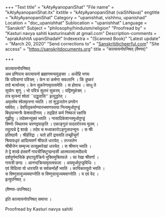 +++
"Text title" = "kAtyAyanopaniShat"
"File name" = "kAtyAyanopaniShat.itx"
itxtitle = "kAtyAyanopaniShat (vaiShNava)"
engtitle = "kAtyAyanopaniShat"
Category = "upanishhat, vishhnu, upanishad"
Location = "doc_upanishhat"
Sublocation = "upanishhat"
Language = "Sanskrit"
Subject = "philosophy/hinduism/religion"
"Proofread by" = "Kasturi navya sahiti kasturinsahiti at gmail.com"
Description-comments = "aprakAshitA upaniShadaH"
Indexextra = "(Scanned Book)"
"Latest update" = "March 20, 2020"
"Send corrections to" = "Sanskrit@cheerful.com"
"Site access" = "https://sanskritdocuments.org"
title = "कात्यायनोपनिषत् (वैष्णव)"

+++
  
 कात्यायनोपनिषत्   
अथ प्रणिपत्य कात्यायनो ब्रह्माणमन्वयुङ्क्त । अधीहि भगवः  
किं पवित्राणां पवित्रम् । केन वा कर्मणा सफलानि । किं दुष्करं  
तपो मर्त्यानाम् । केन सुकरेणामृतत्वमेति । स होवाच । साधु ते  
सुयोगः श‍ृणु । भो पवित्रं सुलभं सुकरम् । यद्विष्णुक्षेत्रम् ।  
तत्र मृत्स्नां श्वेतां ``उद्धृतासि'' इत्युद्धरेत् ।  
अमृतमेव श्वेतमृत्स्ना भवति । तां शुद्धजलेन प्रणवेन  
घर्षयेत् । देवपितृकर्माण्यारभमाणस्तया नित्यमूर्ध्वपुण्ड्रं  
बिभृयान्मन्त्रैः केशवादीनाम् । तद्रहितं कर्म निष्फलं रक्षांसि  
गृह्णीयुः । तदेवमभ्युक्तं भवति । नासादिकेशान्तमूर्ध्वपुण्ड्रं  
विष्णोः स्थितस्य चरणद्वयाकृति । एकाङ्गुलं पादतरोरस्य मूलम् ।  
तदुत्पन्ने द्वे शाखे । तदेव च मध्याकारोऽङ्गुलादन्यूनः । स श्रीः  
प्रतिष्ठायै । श्रीर्हरिद्रा । यतो हरिं द्रावयति तच्छ्रीचूर्णं  
श्रियावधृतं आदित्यवर्णं श्रीफले धारयेत् । तज्जलेन  
श्रीबीजेन सम्मृज्य तत्सूक्ष्मरेखां धारयेत् । स श्रीमान् भवति ।  
ते द्वे शाखे हंसवर्णे गायत्रीत्रिष्टुप्छन्दसी आत्मपरमात्मदैवत्ये  
दर्शपूर्णमासिके इष्टापूर्तक्रिये भुक्तिमुक्तिफले । सा रेखा श्रीवर्णा ।  
गायत्री छन्दः । आनन्दक्रियामृतत्वफला । अयमूर्ध्वपुण्ड्रविधिः ।  
एवं विदित्वा यो धारयति स सर्वकर्मार्हो भवति । कायिकात्पूतो भवति ।  
स विष्णुसायुज्यमवाप्नोति स विष्णुसायुज्यमवाप्नोति । य एवं वेद ।  
इत्युपनिषत् ॥  
  
(वैष्णव-उपनिषदः)  
  
इति कात्यायनोपनिषत् समाप्त ।  
  
  
Proofread by Kasturi navya sahiti  
  
